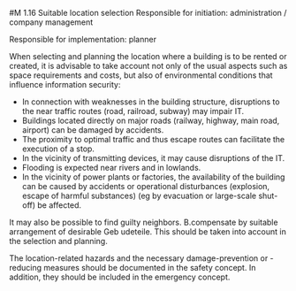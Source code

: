 #M 1.16 Suitable location selection
Responsible for initiation: administration / company management

Responsible for implementation: planner

When selecting and planning the location where a building is to be rented or created, it is advisable to take account not only of the usual aspects such as space requirements and costs, but also of environmental conditions that influence information security:

* In connection with weaknesses in the building structure, disruptions to the near traffic routes (road, railroad, subway) may impair IT.
* Buildings located directly on major roads (railway, highway, main road, airport) can be damaged by accidents.
* The proximity to optimal traffic and thus escape routes can facilitate the execution of a stop.
* In the vicinity of transmitting devices, it may cause disruptions of the IT.
* Flooding is expected near rivers and in lowlands.
* In the vicinity of power plants or factories, the availability of the building can be caused by accidents or operational disturbances (explosion, escape of harmful substances) (eg by evacuation or large-scale shut-off) be affected.


It may also be possible to find guilty neighbors. B.compensate by suitable arrangement of desirable Geb udeteile. This should be taken into account in the selection and planning.

The location-related hazards and the necessary damage-prevention or -reducing measures should be documented in the safety concept. In addition, they should be included in the emergency concept.



